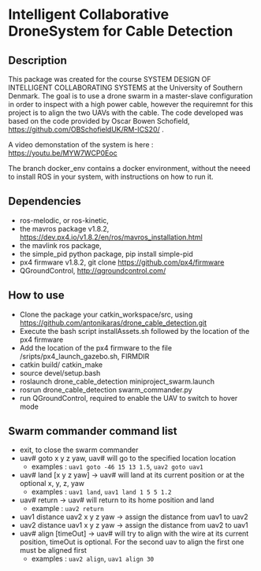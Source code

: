 # Intelligent Collaborative DroneSystem for Cable Detection

## Description

This package was created for the course SYSTEM DESIGN OF INTELLIGENT COLLABORATING SYSTEMS at the University of Southern Denmark. The goal is to use a drone swarm in a master-slave configuration in order to inspect with a high power cable, however the requiremnt for this project is to align the two UAVs with the cable. The code developed was based on the code provided by Oscar Bowen Schofield, https://github.com/OBSchofieldUK/RM-ICS20/ . 

A video demonstation of the system is here : https://youtu.be/MYW7WCP0Eoc

The branch docker_env contains a docker environment, without the neeed to install ROS in your system, with instructions on how to run it.

## Dependencies

* ros-melodic, or ros-kinetic,
* the mavros package v1.8.2, https://dev.px4.io/v1.8.2/en/ros/mavros_installation.html
* the mavlink ros package,
* the simple_pid python package, pip install simple-pid
* px4 firmware v1.8.2, git clone https://github.com/px4/firmware
* QGroundControl, http://qgroundcontrol.com/

## How to use

* Clone the package your catkin_workspace/src, using https://github.com/antonikaras/drone_cable_detection.git
* Execute the bash script installAssets.sh followed by the location of the px4 firmware
* Add the location of the px4 firmware to the file /sripts/px4_launch_gazebo.sh, FIRMDIR
* catkin build/ catkin_make 
* source devel/setup.bash
* roslaunch drone_cable_detection miniproject_swarm.launch
* rosrun drone_cable_detection swarm_commander.py
* run QGroundControl, required to enable the UAV to switch to hover mode

## Swarm commander command list

* exit, to close the swarm commander
* uav# goto x y z yaw, uav# will go to the  specified location location
    *  examples : ``` uav1 goto -46 15 13 1.5 ```, ``` uav2 goto uav1 ```
* uav# land [x y z yaw] -> uav# will land at its current position or at the optional x, y, z, yaw
    * examples : ``` uav1 land ```, ``` uav1 land 1 5 5 1.2 ```
* uav# return -> uav# will return to its home position and land
    * example : ``` uav2 return ```
* uav1 distance uav2 x y z yaw -> assign the distance from uav1 to uav2
* uav2 distance uav1 x y z yaw -> assign the distance from uav2 to uav1
* uav# align [timeOut] -> uav# will try to align with the wire at its current position, timeOut is optional. For the second uav to align the first one must be aligned first
    * examples : ``` uav2 align ```, ``` uav1 align 30 ```    
